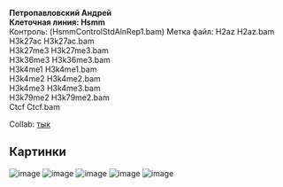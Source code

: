 **Петропавловский Андрей**  
**Клеточная линия: Hsmm**  
Контроль: (HsmmControlStdAlnRep1.bam)
Метка файл:
H2az H2az.bam  
H3k27ac H3k27ac.bam  
H3k27me3 H3k27me3.bam  
H3k36me3 H3k36me3.bam  
H3k4me1 H3k4me1.bam  
H3k4me2 H3k4me2.bam  
H3k4me3 H3k4me3.bam  
H3k79me2 H3k79me2.bam  
Ctcf Ctcf.bam  

Collab: [тык](https://colab.research.google.com/drive/1QK_wtkZ4-mdD0wsDZsg7TlhymI_eGqvM?usp=sharing)  

## Картинки
![image](https://user-images.githubusercontent.com/49417479/160264119-120b72fd-a3f8-4452-ab1c-d94580c0db08.png)
![image](https://user-images.githubusercontent.com/49417479/160264135-7ded79e6-271d-45c0-a4ae-5b0952b9c533.png)
![image](https://user-images.githubusercontent.com/49417479/160264162-25231067-7ec2-4e08-b094-274e921157ad.png)
![image](https://user-images.githubusercontent.com/49417479/160264183-0528066e-fc1b-4100-9b23-8b4d4a7342fd.png)
![image](https://user-images.githubusercontent.com/49417479/160264196-228ee080-1b0b-49d2-a853-1d2202d861c1.png)

